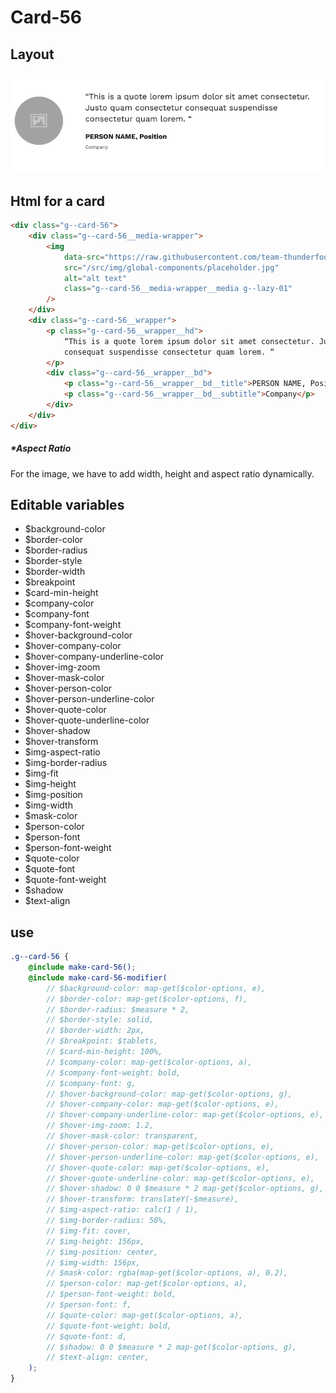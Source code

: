 # Card-56

## Layout

![alt text][card-56]

[card-56]: /src/img/global-components/card/card-56.jpg

## Html for a card

```html
<div class="g--card-56">
    <div class="g--card-56__media-wrapper">
        <img
            data-src="https://raw.githubusercontent.com/team-thunderfoot/ui/main/src/img/global-components/rounded-img-placeholder.png"
            src="/src/img/global-components/placeholder.jpg"
            alt="alt text"
            class="g--card-56__media-wrapper__media g--lazy-01"
        />
    </div>
    <div class="g--card-56__wrapper">
        <p class="g--card-56__wrapper__hd">
            “This is a quote lorem ipsum dolor sit amet consectetur. Justo quam consectetur
            consequat suspendisse consectetur quam lorem. “
        </p>
        <div class="g--card-56__wrapper__bd">
            <p class="g--card-56__wrapper__bd__title">PERSON NAME, Position</p>
            <p class="g--card-56__wrapper__bd__subtitle">Company</p>
        </div>
    </div>
</div>
```

##### \*Aspect Ratio

For the image, we have to add width, height and aspect ratio dynamically.

## Editable variables

-   $background-color
-   $border-color
-   $border-radius
-   $border-style
-   $border-width
-   $breakpoint
-   $card-min-height
-   $company-color
-   $company-font
-   $company-font-weight
-   $hover-background-color
-   $hover-company-color
-   $hover-company-underline-color
-   $hover-img-zoom
-   $hover-mask-color
-   $hover-person-color
-   $hover-person-underline-color
-   $hover-quote-color
-   $hover-quote-underline-color
-   $hover-shadow
-   $hover-transform
-   $img-aspect-ratio
-   $img-border-radius
-   $img-fit
-   $img-height
-   $img-position
-   $img-width
-   $mask-color
-   $person-color
-   $person-font
-   $person-font-weight
-   $quote-color
-   $quote-font
-   $quote-font-weight
-   $shadow
-   $text-align

## use

```scss
.g--card-56 {
    @include make-card-56();
    @include make-card-56-modifier(
        // $background-color: map-get($color-options, e),
        // $border-color: map-get($color-options, f),
        // $border-radius: $measure * 2,
        // $border-style: solid,
        // $border-width: 2px,
        // $breakpoint: $tablets,
        // $card-min-height: 100%,
        // $company-color: map-get($color-options, a),
        // $company-font-weight: bold,
        // $company-font: g,
        // $hover-background-color: map-get($color-options, g),
        // $hover-company-color: map-get($color-options, e),
        // $hover-company-underline-color: map-get($color-options, e),
        // $hover-img-zoom: 1.2,
        // $hover-mask-color: transparent,
        // $hover-person-color: map-get($color-options, e),
        // $hover-person-underline-color: map-get($color-options, e),
        // $hover-quote-color: map-get($color-options, e),
        // $hover-quote-underline-color: map-get($color-options, e),
        // $hover-shadow: 0 0 $measure * 2 map-get($color-options, g),
        // $hover-transform: translateY(-$measure),
        // $img-aspect-ratio: calc(1 / 1),
        // $img-border-radius: 50%,
        // $img-fit: cover,
        // $img-height: 156px,
        // $img-position: center,
        // $img-width: 156px,
        // $mask-color: rgba(map-get($color-options, a), 0.2),
        // $person-color: map-get($color-options, a),
        // $person-font-weight: bold,
        // $person-font: f,
        // $quote-color: map-get($color-options, a),
        // $quote-font-weight: bold,
        // $quote-font: d,
        // $shadow: 0 0 $measure * 2 map-get($color-options, g),
        // $text-align: center,
    );
}
```
